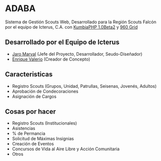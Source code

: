 ADABA
=====

Sistema de Gestión Scouts Web, Desarrollado para la Región Scouts Falcón por el equipo de Icterus, C.A. con [KumbiaPHP 1.0Beta2](http://www.kumbiaphp.com/) y [960 Grid](http://960.gs/)

## Desarrollado por el Equipo de Icterus
* [Jaro Marval](jampgold@gmail.com) (Jefe del Proyecto, Desarrollador, Seudo-Diseñador)
* [Enrique Valerio](scouter_ejv@hotmail.com) (Creador de Concepto)

## Caracteristicas
* Registro Scouts (Grupos, Unidad, Patrullas, Seisenas, Jovenés, Adultos)
* Aprobación de Condecoraciones
* Asignación de Cargos

## Cosas por hacer
* Registro Scouts (Institucionales)
* Asistencias
* % de Permancia
* Solicitud de Máximas Insignias
* Creación de Eventos
* Concursos de Vida al Aire Libre y Acción Comunitaria
* Otros

